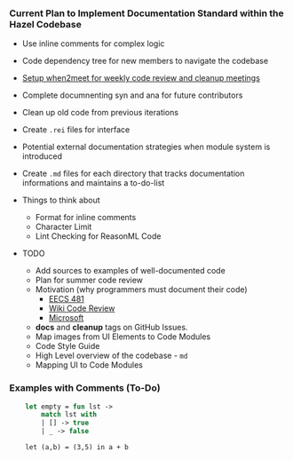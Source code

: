 ### Current Plan to Implement Documentation Standard within the Hazel Codebase

- Use inline comments for complex logic
- Code dependency tree for new members to navigate the codebase
- [Setup when2meet for weekly code review and cleanup meetings](https://neurocy.notion.site/Summer-2023-426d6d9051e24196bf7169a1e919fa53#:~:text=Team%20Devops%20and%20Cleanup)
- Complete documnenting syn and ana for future contributors
- Clean up old code from previous iterations
- Create  `.rei` files for interface
- Potential external documentation strategies when module system is introduced
- Create `.md` files for each directory that tracks documentation informations and maintains a to-do-list
- Things to think about
    - Format for inline comments
    - Character Limit
    - Lint Checking for ReasonML Code

- TODO
    - Add sources to examples of well-documented code
    - Plan for summer code review
    - Motivation (why programmers must document their code)
        - [EECS 481](https://web.eecs.umich.edu/~weimerw/481/lectures/se-07-codereview.pdf)
        - [Wiki Code Review](https://en.wikipedia.org/wiki/Code_review)
        - [Microsoft](https://web.eecs.umich.edu/~weimerw/481/readings/codereview.pdf)
    - **docs** and **cleanup** tags on GitHub Issues.
    - Map images from UI Elements to Code Modules
    - Code Style Guide
    - High Level overview of the codebase - `md`
    - Mapping UI to Code Modules


### Examples with Comments (To-Do)
``` ocaml
    let empty = fun lst ->
        match lst with 
        | [] -> true
        | _ -> false
```

```reason
    let (a,b) = (3,5) in a + b
```

